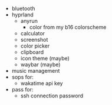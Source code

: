 - bluetooth
- hyprland
  - anyrun
    - color from my b16 colorscheme
  - calculator
  - screenshot
  - color picker
  - clipboard
  - icon theme (maybe)
  - waybar (maybe)
- music management
- sops for:
  - wakatime api key
- pass for:
  - ssh connection password
